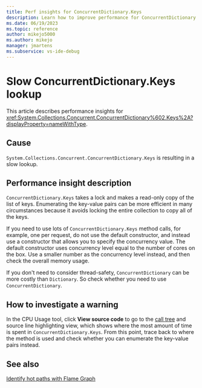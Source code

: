 ```yaml
---
title: Perf insights for ConcurrentDictionary.Keys
description: Learn how to improve performance for ConcurrentDictionary.Keys.
ms.date: 06/19/2023
ms.topic: reference
author: mikejo5000
ms.author: mikejo
manager: jmartens
ms.subservice: vs-ide-debug
---
```


# Slow ConcurrentDictionary.Keys lookup

This article describes performance insights for <xref:System.Collections.Concurrent.ConcurrentDictionary%602.Keys%2A?displayProperty=nameWithType>.

## Cause

`System.Collections.Concurrent.ConcurrentDictionary.Keys` is resulting in a slow lookup.

## Performance insight description

`ConcurrentDictionary.Keys` takes a lock and makes a read-only copy of the list of keys. Enumerating the key-value pairs can be more efficient in many circumstances because it avoids locking the entire collection to copy all of the keys.

If you need to use lots of `ConcurrentDictionary.Keys` method calls, for example, one per request, do not use the default constructor, and instead use a constructor that allows you to specify the concurrency value. The default constructor uses concurrency level equal to the number of cores on the box. Use a smaller number as the concurrency level instead, and then check the overall memory usage.

If you don't need to consider thread-safety, `ConcurrentDictionary` can be more costly than `Dictionary`. So check whether you need to use `ConcurrentDictionary`.

## How to investigate a warning

In the CPU Usage tool, click **View source code** to go to the [call tree](../profiling/cpu-usage.md#BKMK_Call_tree_structure) and source line highlighting view, which shows where the most amount of time is spent in `ConcurrentDictionary.Keys`. From this point, trace back to where the method is used and check whether you can enumerate the key-value pairs instead.

## See also

[Identify hot paths with Flame Graph](../profiling/flame-graph.md)
